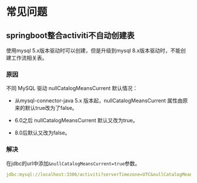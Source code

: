 # 常见问题

## springboot整合activiti不自动创建表
使用mysql 5.x版本驱动时可以创建，但是升级到mysql 8.x版本驱动时，不能创建工作流相关表。

### 原因

不同 MySQL 驱动 nullCatalogMeansCurrent 默认情况：

- 从mysql-connector-java 5.x 版本起，nullCatalogMeansCurrent 属性由原来的默认true改为了false。

- 6.0之后 nullCatalogMeansCurrent 默认又改为true。

- 8.0后默认又改为false。
### 解决

在jdbc的url中添加`&nullCatalogMeansCurrent=true`参数。

```yaml
jdbc:mysql://localhost:3306/activiti?serverTimezone=UTC&nullCatalogMeansCurrent=true
```
